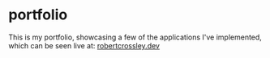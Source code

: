 # portfolio

This is my portfolio, showcasing a few of the applications I've implemented, which can be seen live at:
[robertcrossley.dev](https://www.robertcrossley.dev/)